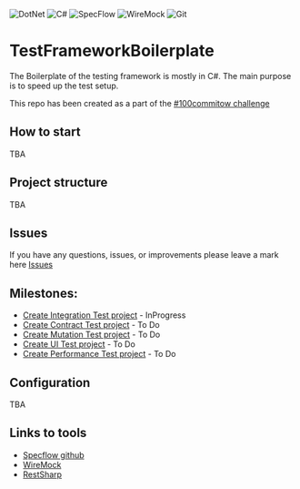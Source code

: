 ![DotNet](https://img.shields.io/badge/-.NET%207.0-darkviolet?style=for-the-badge&logo=.net&logoColor=white)
![C#](https://img.shields.io/badge/c%23-%23239120.svg?style=for-the-badge&logo=c-sharp&logoColor=white)
![SpecFlow](https://img.shields.io/badge/SpecFlow-blue.svg?style=for-the-badge&logo=specflow&logoColor=white)
![WireMock](https://img.shields.io/badge/WireMock-orange?style=for-the-badge&logo=wiremock&logoColor=white)
![Git](https://img.shields.io/badge/git-%23F05033.svg?style=for-the-badge&logo=git&logoColor=white)

# TestFrameworkBoilerplate
The Boilerplate of the testing framework is mostly in C#.
The main purpose is to speed up the test setup.

This repo has been created as a part of the [#100commitow challenge](https://100commitow.pl)

## How to start
TBA

## Project structure
TBA

## Issues
If you have any questions, issues, or improvements please leave a mark here [Issues](https://github.com/fszymaniak/TestFrameworkBoilerplate/issues)

## Milestones:
- [Create Integration Test project](https://github.com/fszymaniak/TestFrameworkBoilerplate/milestone/1) - InProgress
- [Create Contract Test project](https://github.com/fszymaniak/TestFrameworkBoilerplate/milestone/2) - To Do
- [Create Mutation Test project](https://github.com/fszymaniak/TestFrameworkBoilerplate/milestone/3) - To Do
- [Create UI Test project](https://github.com/fszymaniak/TestFrameworkBoilerplate/milestone/4) - To Do
- [Create Performance Test project](https://github.com/fszymaniak/TestFrameworkBoilerplate/milestone/5) - To Do

## Configuration
TBA 

## Links to tools
- [Specflow github](https://github.com/SpecFlowOSS/SpecFlow)
- [WireMock](https://github.com/WireMock-Net/WireMock.Net?tab=readme-ov-file#wiremocknet)
- [RestSharp](https://restsharp.dev/intro#getting-started)
